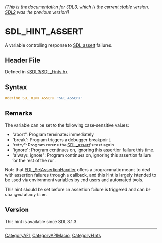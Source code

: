 ###### (This is the documentation for SDL3, which is the current stable version. [SDL2](https://wiki.libsdl.org/SDL2/) was the previous version!)
# SDL_HINT_ASSERT

A variable controlling response to [SDL_assert](SDL_assert) failures.

## Header File

Defined in [<SDL3/SDL_hints.h>](https://github.com/libsdl-org/SDL/blob/main/include/SDL3/SDL_hints.h)

## Syntax

```c
#define SDL_HINT_ASSERT "SDL_ASSERT"
```

## Remarks

The variable can be set to the following case-sensitive values:

- "abort": Program terminates immediately.
- "break": Program triggers a debugger breakpoint.
- "retry": Program reruns the [SDL_assert](SDL_assert)'s test again.
- "ignore": Program continues on, ignoring this assertion failure this
  time.
- "always_ignore": Program continues on, ignoring this assertion failure
  for the rest of the run.

Note that [SDL_SetAssertionHandler](SDL_SetAssertionHandler) offers a
programmatic means to deal with assertion failures through a callback, and
this hint is largely intended to be used via environment variables by end
users and automated tools.

This hint should be set before an assertion failure is triggered and can be
changed at any time.

## Version

This hint is available since SDL 3.1.3.

----
[CategoryAPI](CategoryAPI), [CategoryAPIMacro](CategoryAPIMacro), [CategoryHints](CategoryHints)

